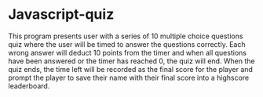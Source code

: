 # Javascript-quiz
This program presents user with a series of 10 multiple choice questions quiz where the user will be timed to answer the questions correctly.
Each wrong answer will deduct 10 points from the timer and when all questions have been answered or the timer has reached 0, the quiz will end.
When the quiz ends, the time left will be recorded as the final score for the player and prompt the player to save their name with their final score
into a highscore leaderboard.

